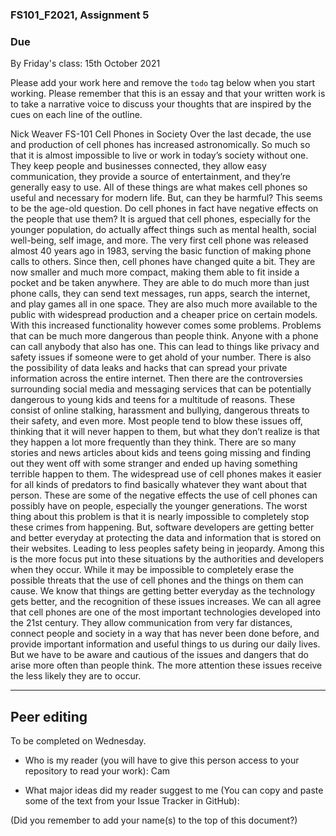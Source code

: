 ### FS101_F2021, Assignment 5

### Due
By Friday's class: 15th October 2021

Please add your work here and remove the `todo` tag below when you start working. Please remember that this is an essay and that your written work is to take a narrative voice to discuss your thoughts that are inspired by the cues on each line of the outline.

Nick Weaver
FS-101
Cell Phones in Society
	   Over the last decade, the use and production of cell phones has increased astronomically. So much so that it is almost impossible to live or work in today’s society without
 one. They keep people and businesses connected, they allow easy communication, they provide a source of entertainment, and they’re generally easy to use. All of these things
 are what makes cell phones so useful and necessary for modern life. But, can they be harmful? This seems to be the age-old question. Do cell phones in fact have negative
 effects on the people that use them? It is argued that cell phones, especially for the younger population, do actually affect things such as mental health, social well-being,
 self image, and more.
	The very first cell phone was released almost 40 years ago in 1983, serving the basic function of making phone calls to others. Since then, cell phones have changed quite a
 bit. They are now smaller and much more compact, making them able to fit inside a pocket and be taken anywhere. They are able to do much more than just phone calls, they can
 send text messages, run apps, search the internet, and play games all in one space. They are also much more available to the public with widespread production and a cheaper
 price on certain models. 
	   With this increased functionality however comes some problems. Problems that can be much more dangerous than people think. Anyone with a phone can call anybody that also has
 one. This can lead to things like privacy and safety issues if someone were to get ahold of your number. There is also the possibility of data leaks and hacks that can spread
 your private information across the entire internet. Then there are the controversies surrounding social media and messaging services that can be potentially dangerous to young
 kids and teens for a multitude of reasons. These consist of online stalking, harassment and bullying, dangerous threats to their safety, and even more. Most people tend to blow
 these issues off, thinking that it will never happen to them, but what they don’t realize is that they happen a lot more frequently than they think. There are so many stories
 and news articles about kids and teens going missing and finding out they went off with some stranger and ended up having something terrible happen to them. The widespread use
 of cell phones makes it easier for all kinds of predators to find basically whatever they want about that person. These are some of the negative effects the use of cell phones
 can possibly have on people, especially the younger generations. 
	The worst thing about this problem is that it is nearly impossible to completely stop these crimes from happening. But, software developers are getting better and better
 everyday at protecting the data and information that is stored on their websites. Leading to less peoples safety being in jeopardy. Among this is the more focus put into these
 situations by the authorities and developers when they occur.
	   While it may be impossible to completely erase the possible threats that the use of cell phones and the things on them can cause. We know that things are getting better
 everyday as the technology gets better,  and the recognition of these issues increases. We can all agree that cell phones are one of the most important technologies developed
 into the 21st century. They allow communication from very far distances, connect people and society in a way that has never been done before, and provide important information
 and useful things to us during our daily lives. But we have to be aware and cautious of the issues and dangers that do arise more often than people think. The more attention
 these issues receive the less likely they are to occur.


---
## Peer editing
To be completed on Wednesday.

 - Who is my reader (you will have to give this person access to your repository to read your work): Cam

 - What major ideas did my reader suggest to me (You can copy and paste some of the text from your Issue Tracker in GitHub): 


(Did you remember to add your name(s) to the top of this document?)
